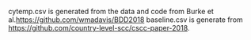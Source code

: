 cytemp.csv is generated from the data and code from Burke et al.https://github.com/wmadavis/BDD2018
baseline.csv is generate from https://github.com/country-level-scc/cscc-paper-2018.
